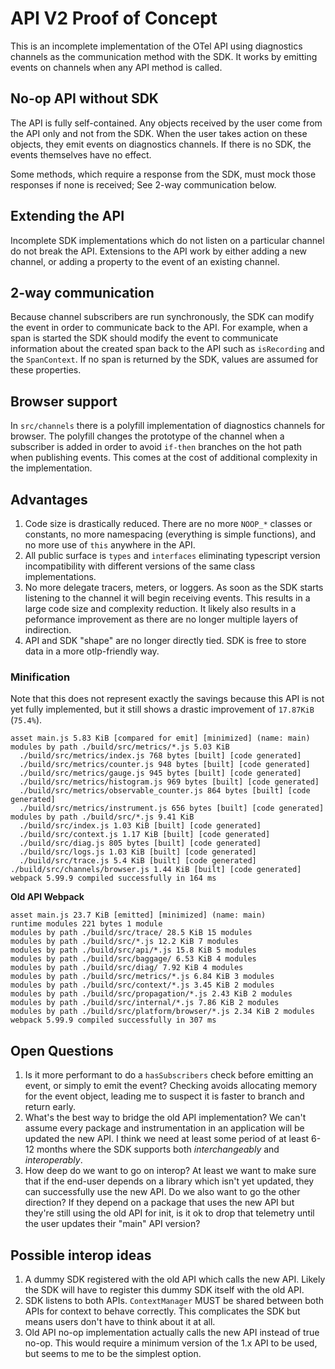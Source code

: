 # API V2 Proof of Concept

This is an incomplete implementation of the OTel API using diagnostics channels as the communication method with the SDK.
It works by emitting events on channels when any API method is called.

## No-op API without SDK

The API is fully self-contained.
Any objects received by the user come from the API only and not from the SDK.
When the user takes action on these objects, they emit events on diagnostics channels.
If there is no SDK, the events themselves have no effect.

Some methods, which require a response from the SDK, must mock those responses if none is received; See 2-way communication below.

## Extending the API


Incomplete SDK implementations which do not listen on a particular channel do not break the API.
Extensions to the API work by either adding a new channel, or adding a property to the event of an existing channel.

## 2-way communication

Because channel subscribers are run synchronously, the SDK can modify the event in order to communicate back to the API.
For example, when a span is started the SDK should modify the event to communicate information about the created span back to the API such as `isRecording` and the `SpanContext`.
If no span is returned by the SDK, values are assumed for these properties.

## Browser support

In `src/channels` there is a polyfill implementation of diagnostics channels for browser.
The polyfill changes the prototype of the channel when a subscriber is added in order to avoid `if-then` branches on the hot path when publishing events.
This comes at the cost of additional complexity in the implementation.

## Advantages

1. Code size is drastically reduced. There are no more `NOOP_*` classes or constants, no more namespacing (everything is simple functions), and no more use of `this` anywhere in the API.
2. All public surface is `types` and `interfaces` eliminating typescript version incompatibility with different versions of the same class implementations.
3. No more delegate tracers, meters, or loggers. As soon as the SDK starts listening to the channel it will begin receiving events.
   This results in a large code size and complexity reduction.
   It likely also results in a peformance improvement as there are no longer multiple layers of indirection.
4. API and SDK "shape" are no longer directly tied. SDK is free to store data in a more otlp-friendly way.

### Minification

Note that this does not represent exactly the savings because this API is not yet fully implemented, but it still shows a drastic improvement of `17.87KiB` (`75.4%`).

```
asset main.js 5.83 KiB [compared for emit] [minimized] (name: main)
modules by path ./build/src/metrics/*.js 5.03 KiB
  ./build/src/metrics/index.js 768 bytes [built] [code generated]
  ./build/src/metrics/counter.js 948 bytes [built] [code generated]
  ./build/src/metrics/gauge.js 945 bytes [built] [code generated]
  ./build/src/metrics/histogram.js 969 bytes [built] [code generated]
  ./build/src/metrics/observable_counter.js 864 bytes [built] [code generated]
  ./build/src/metrics/instrument.js 656 bytes [built] [code generated]
modules by path ./build/src/*.js 9.41 KiB
  ./build/src/index.js 1.03 KiB [built] [code generated]
  ./build/src/context.js 1.17 KiB [built] [code generated]
  ./build/src/diag.js 805 bytes [built] [code generated]
  ./build/src/logs.js 1.03 KiB [built] [code generated]
  ./build/src/trace.js 5.4 KiB [built] [code generated]
./build/src/channels/browser.js 1.44 KiB [built] [code generated]
webpack 5.99.9 compiled successfully in 164 ms
```

**Old API Webpack**

```
asset main.js 23.7 KiB [emitted] [minimized] (name: main)
runtime modules 221 bytes 1 module
modules by path ./build/src/trace/ 28.5 KiB 15 modules
modules by path ./build/src/*.js 12.2 KiB 7 modules
modules by path ./build/src/api/*.js 15.8 KiB 5 modules
modules by path ./build/src/baggage/ 6.53 KiB 4 modules
modules by path ./build/src/diag/ 7.92 KiB 4 modules
modules by path ./build/src/metrics/*.js 6.84 KiB 3 modules
modules by path ./build/src/context/*.js 3.45 KiB 2 modules
modules by path ./build/src/propagation/*.js 2.43 KiB 2 modules
modules by path ./build/src/internal/*.js 7.86 KiB 2 modules
modules by path ./build/src/platform/browser/*.js 2.34 KiB 2 modules
webpack 5.99.9 compiled successfully in 307 ms
```

## Open Questions

1. Is it more performant to do a `hasSubscribers` check before emitting an event, or simply to emit the event?
   Checking avoids allocating memory for the event object, leading me to suspect it is faster to branch and return early.
2. What's the best way to bridge the old API implementation?
   We can't assume every package and instrumentation in an application will be updated the new API.
   I think we need at least some period of at least 6-12 months where the SDK supports both _interchangeably_ and _interoperably_.
3. How deep do we want to go on interop?
   At least we want to make sure that if the end-user depends on a library which isn't yet updated, they can successfully use the new API.
   Do we also want to go the other direction?
   If they depend on a package that uses the new API but they're still using the old API for init, is it ok to drop that telemetry until the user updates their "main" API version?

## Possible interop ideas

1. A dummy SDK registered with the old API which calls the new API.
   Likely the SDK will have to register this dummy SDK itself with the old API.
2. SDK listens to both APIs. `ContextManager` MUST be shared between both APIs for context to behave correctly.
   This complicates the SDK but means users don't have to think about it at all.
3. Old API no-op implementation actually calls the new API instead of true no-op.
   This would require a minimum version of the 1.x API to be used, but seems to me to be the simplest option.
